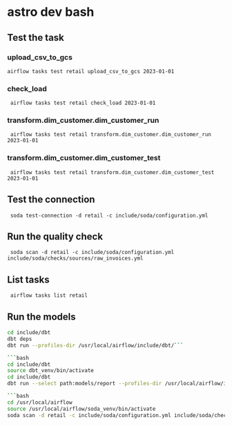 # astro dev bash

## Test the task
### upload_csv_to_gcs 
```airflow tasks test retail upload_csv_to_gcs 2023-01-01```

### check_load 
``` airflow tasks test retail check_load 2023-01-01```

### transform.dim_customer.dim_customer_run 
``` airflow tasks test retail transform.dim_customer.dim_customer_run 2023-01-01```

### transform.dim_customer.dim_customer_test
``` airflow tasks test retail transform.dim_customer.dim_customer_test 2023-01-01```

## Test the connection
``` soda test-connection -d retail -c include/soda/configuration.yml```

## Run the quality check
``` soda scan -d retail -c include/soda/configuration.yml include/soda/checks/sources/raw_invoices.yml```

## List tasks 
``` airflow tasks list retail```

##  Run the models
```bash source /usr/local/airflow/dbt_venv/bin/activate
cd include/dbt 
dbt deps
dbt run --profiles-dir /usr/local/airflow/include/dbt/```

```bash 
cd include/dbt
source dbt_venv/bin/activate
cd include/dbt 
dbt run --select path:models/report --profiles-dir /usr/local/airflow/include/dbt/```

```bash 
cd /usr/local/airflow
source /usr/local/airflow/soda_venv/bin/activate
soda scan -d retail -c include/soda/configuration.yml include/soda/checks/report/*```
